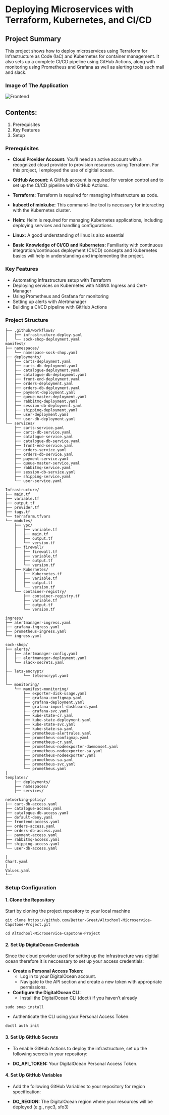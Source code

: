 # Deploying Microservices with Terraform, Kubernetes, and CI/CD

## Project Summary
This project shows how to deploy microservices using Terraform for Infrastructure as Code (IaC) and Kubernetes for container management. It also sets up a complete CI/CD pipeline using GitHub Actions, along with monitoring using Prometheus and Grafana as well as alerting tools such mail and slack.

### Image of The Application
![Frontend](images/8.png)



## Contents:
1. Prerequisites
2. Key Features
3. Setup


###  Prerequisites
- **Cloud Provider Account:** You'll need an active account with a recognized cloud provider to provision resources using Terraform. For this project, I employed the use of digitial ocean. 

- **GitHub Account:** A GitHub account is required for version control and to set up the CI/CD pipeline with GitHub Actions.

- **Terraform:** Terraform is required for managing infrastructure as code.

- **kubectl of minkube:** This command-line tool is necessary for interacting with the Kubernetes cluster.

- **Helm:** Helm is required for managing Kubernetes applications, including deploying services and handling configurations.

- **Linux:** A good understanding of linux is also essential 

- **Basic Knowledge of CI/CD and Kubernetes:** Familiarity with continuous integration/continuous deployment (CI/CD) concepts and Kubernetes basics will help in understanding and implementing the project.

### Key Features

- Automating infrastructure setup with Terraform
- Deploying services on Kubernetes with NGINX Ingress and Cert-Manager
- Using Prometheus and Grafana for monitoring
- Setting up alerts with Alertmanager
- Building a CI/CD pipeline with GitHub Actions

### Project Structure
```
├── .github/workflows/
│   ├── infrastructure-deploy.yaml
│   └── sock-shop-deployment.yaml
manifest/
├── namespaces/
│   └── namespace-sock-shop.yaml
├── deployments/
│   ├── carts-deployment.yaml
│   ├── carts-db-deployment.yaml
│   ├── catalogue-deployment.yaml
│   ├── catalogue-db-deployment.yaml
│   ├── front-end-deployment.yaml
│   ├── orders-deployment.yaml
│   ├── orders-db-deployment.yaml
│   ├── payment-deployment.yaml
│   ├── queue-master-deployment.yaml
│   ├── rabbitmq-deployment.yaml
│   ├── session-db-deployment.yaml
│   ├── shipping-deployment.yaml
│   ├── user-deployment.yaml
│   └── user-db-deployment.yaml
└── services/
    ├── carts-service.yaml
    ├── carts-db-service.yaml
    ├── catalogue-service.yaml
    ├── catalogue-db-service.yaml
    ├── front-end-service.yaml
    ├── orders-service.yaml
    ├── orders-db-service.yaml
    ├── payment-service.yaml
    ├── queue-master-service.yaml
    ├── rabbitmq-service.yaml
    ├── session-db-service.yaml
    ├── shipping-service.yaml
    └── user-service.yaml

Infrastructure/
├── main.tf
├── variable.tf
├── output.tf
├── provider.tf
├── tags.tf
└── terraform.tfvars
└── modules/
    ├── vpc/
    │   ├── variable.tf
    │   ├── main.tf
    │   ├── output.tf
    │   └── version.tf
    ├── firewall/
    │   ├── firewall.tf
    │   ├── variable.tf
    │   ├── output.tf
    │   └── version.tf
    ├── Kubernetes/
    │   ├── Kubernetes.tf
    │   ├── variable.tf
    │   ├── output.tf
    │   └── version.tf
    └── container-registry/
        ├── container-registry.tf
        ├── variable.tf
        ├── output.tf
        └── version.tf

ingress/
├── alertmanager-ingress.yaml
├── grafana-ingress.yaml
├── prometheus-ingress.yaml
└── ingress.yaml

sock-shop/
├── alerts/
│   ├── alertmanager-config.yaml
│   ├── alertmanager-deployment.yaml
│   └── slack-secrets.yaml
│
├── lets-encrypt/
│       └── letsencrypt.yaml
│    
└── monitoring/
    └── manifest-monitoring/
        ├── exporter-disk-usage.yaml
        ├── grafana-configmap.yaml
        ├── grafana-deployment.yaml
        ├── grafana-import-dashboard.yaml
        ├── grafana-svc.yaml
        ├── kube-state-cr.yaml
        ├── kube-state-deployment.yaml
        ├── kube-state-svc.yaml
        ├── kube-state-sa.yaml
        ├── prometheus-alertrules.yaml
        ├── prometheus-configmap.yaml
        ├── prometheus-cr.yaml
        ├── prometheus-nodeexporter-daemonset.yaml
        ├── prometheus-nodeexporter-sa.yaml
        ├── prometheus-nodeexporter.yaml
        ├── prometheus-sa.yaml
        ├── prometheus-svc.yaml
        └── prometheus.yaml
│
templates/
    ├── deployments/
    ├── namespaces/
    ├── services/

networking-policy/
├── cart-db-access.yaml
├── catalogue-access.yaml
├── catalogue-db-access.yaml
├── default-deny.yaml
├── frontend-access.yaml
├── orders-access.yaml
├── orders-db-access.yaml
├── payment-access.yaml
├── rabbitmq-access.yaml
├── shipping-access.yaml
└── user-db-access.yaml

│ 
Chart.yaml
│
Values.yaml
└── 
```

### Setup Configuration
#### 1. Clone the Repository
Start by cloning the project repository to your local machine
```
git clone https://github.com/Better-Great/Altschool-Microservice-Capstone-Project.git

cd Altschool-Microservice-Capstone-Project
```
#### 2. Set Up DigitalOcean Credentials  
Since the cloud provider used for setting up the infrastructure was digitial ocean therefore it is neccessary to set up your access credentials:

- **Create a Personal Access Token:**
    - Log in to your DigitalOcean account.
    - Navigate to the API section and create a new token with appropriate permissions.
- **Configure the DigitalOcean CLI:** 
    - Install the DigitalOcean CLI (doctl) if you haven’t already
```
sudo snap install 
```
- Authenticate the CLI using your Personal Access Token:
```
doctl auth init
```
#### 3. Set Up GitHub Secrets
- To enable GitHub Actions to deploy the infrastructure, set up the following secrets in your repository:

- **DO_API_TOKEN:** Your DigitalOcean Personal Access Token.
#### 4. Set Up GitHub Variables
- Add the following GitHub Variables to your repository for region specification:

- **DO_REGION:** The DigitalOcean region where your resources will be deployed (e.g., nyc3, sfo3)











